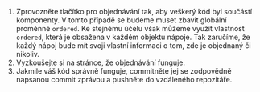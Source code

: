1. Zprovozněte tlačítko pro objednávání tak, aby veškerý kód byl součástí komponenty. V tomto případě se budeme muset zbavit globální proměnné `ordered`. Ke stejnému účelu však můžeme využít vlastnost `ordered`, která je obsažena v každém objektu nápoje. Tak zaručíme, že každý nápoj bude mít svoji vlastní informaci o tom, zde je objednaný či nikoliv.
1. Vyzkoušejte si na stránce, že objednávání funguje.
1. Jakmile váš kód správně funguje, commitněte jej se zodpovědně napsanou commit zprávou a pushněte do vzdáleného repozitáře.
